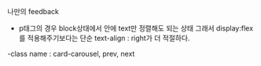 나만의 feedback

- p태그의 경우 block상태에서 안에 text만 정렬해도 되는 상태
  그래서 display:flex를 적용해주기보다는 단순 text-align : right가 더 적절하다.

-class name : card-carousel, prev, next
